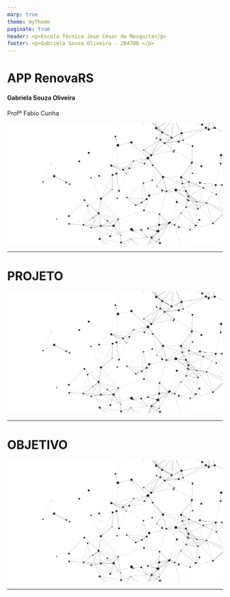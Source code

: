 ```yaml
---
marp: true
theme: myTheme
paginate: true
header: <p>Escola Técnica José César de Mesquita</p>
footer: <p>Gabriela Souza Oliveira - 284700 </p>
---
```


<!-- _class: primary -->
<!-- _paginate: false -->
<!-- _header: "" -->
<!-- _footer: "" -->
# APP RenovaRS
#### Gabriela Souza Oliveira
<p>Profº Fabio Cunha</p> 

![bg opacity:0.8 saturate:30](fig/estrutura-de-conexao-de-rede-conceito-de-alta-tecnologia-e-futuro-conceito-de-comunicacao-e-web-visualizacao-de-big-data-renderizacao-em-3d_634443-444.webp)

<!-- Apresentação inicial -->
---
<!-- _class: secondary -->
# PROJETO

![bg opacity:0.8 saturate:30](fig/estrutura-de-conexao-de-rede-conceito-de-alta-tecnologia-e-futuro-conceito-de-comunicacao-e-web-visualizacao-de-big-data-renderizacao-em-3d_634443-444.webp)

<!-- Explicação sobre o projeto -->
---
<!-- _class: tertiary -->
# OBJETIVO

![bg opacity:0.8 saturate:30](fig/estrutura-de-conexao-de-rede-conceito-de-alta-tecnologia-e-futuro-conceito-de-comunicacao-e-web-visualizacao-de-big-data-renderizacao-em-3d_634443-444.webp)

<!-- objetivo da existência do projeto -->
---